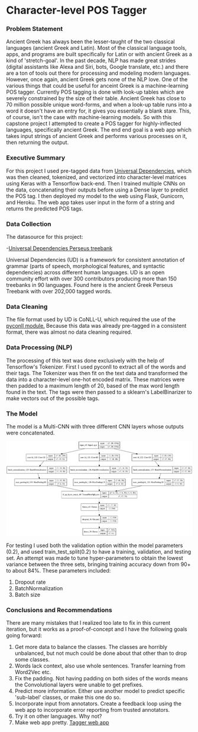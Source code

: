 # Character-level POS Tagger

### Problem Statement

Ancient Greek has always been the lesser-taught of the two classical languages (ancient Greek and Latin). Most of the classical language tools, apps, and programs are built specifically for Latin or with ancient Greek as a kind of 'stretch-goal'. In the past decade, NLP has made great strides (digital assistants like Alexa and Siri, bots, Google translate, etc.) and there are a ton of tools out there for processing and modeling modern languages. However, once again, ancient Greek gets none of the NLP love. One of the various things that could be useful for anceint Greek is a machine-learning POS tagger. Currently POS tagging is done with look-up tables which are severely constrained by the size of their table. Ancient Greek has close to 70 million possible unique word-forms, and when a look-up table runs into a word it doesn't have an entry for, it gives you essentially a blank stare. This, of course, isn't the case with machine-learning models. So with this capstone project I attempted to create a POS tagger for highly-inflected languages, specifically ancient Greek. The end end goal is a web app which takes input strings of ancient Greek and performs various processes on it, then returning the output.

### Executive Summary

For this project I used pre-tagged data from <a href="https://universaldependencies.org/" target="_blank">Universal Dependencies</a>, which was then cleaned, tokenized, and vectorized into character-level matrices using Keras with a Tensorflow back-end. Then I trained multiple CNNs on the data, concatenating their outputs before using a Dense layer to predict the POS tag. I then deployed my model to the web using Flask, Gunicorn, and Heroku. The web app takes user input in the form of a string and returns the predicted POS tags.

### Data Collection

The datasource for this project:

-<a href="https://universaldependencies.org/" target="_blank">Universal Dependencies Perseus treebank</a>

Universal Dependencies (UD) is a framework for consistent annotation of grammar (parts of speech, morphological features, and syntactic dependencies) across different human languages. UD is an open community effort with over 300 contributors producing more than 150 treebanks in 90 languages. Found here is the ancient Greek Perseus Treebank with over 202,000 tagged words.

### Data Cleaning

The file format used by UD is CoNLL-U, which required the use of the <a href="https://github.com/pyconll/pyconll" target="_blank">pyconll module.</a> Because this data was already pre-tagged in a consistent format, there was almost no data cleaning required.

### Data Processing (NLP)

The processing of this text was done exclusively with the help of Tensorflow's Tokenizer. First I used pyconll to extract all of the words and their tags. The Tokenizer was then fit on the text data and transformed the data into a character-level one-hot encoded matrix. These matrices were then padded to a maximum length of 20, based of the max word length found in the text. The tags were then passed to a sklearn's LabelBinarizer to make vectors out of the possible tags.

### The Model

The model is a Multi-CNN with three different CNN layers whose outputs were concatenated. 

<img src="./files/model.png" alt="Model">

For testing I used both the validation option within the model parameters (0.2), and used train_test_split(0.2) to have a training, validation, and testing set. An attempt was made to tune hyper-parameters to obtain the lowest variance between the three sets, bringing training accuracy down from 90+ to about 84%. These parameters included:

1. Dropout rate  
2. BatchNormalization  
3. Batch size  

### Conclusions and Recommendations

There are many mistakes that I realized too late to fix in this current iteration, but it works as a proof-of-concept and I have the following goals going forward:

1. Get more data to balance the classes. The classes are horribly unbalanced, but not much could be done about that other than to drop some classes.
2. Words lack context, also use whole sentences. Transfer learning from Word2Vec etc.
3. Fix the padding. Not having padding on both sides of the words means the Convolutional layers were unable to get prefixes.
4. Predict more information. Either use another model to predict specific 'sub-label' classes, or make this one do so.
5. Incorporate input from annotators. Create a feedback loop using the web app to incorporate error reporting from trusted annotators.
6. Try it on other languages. Why not?
7. Make web app pretty. <a href="https://dsir-tagger.herokuapp.com/" target="_blank">Tagger web app</a>
